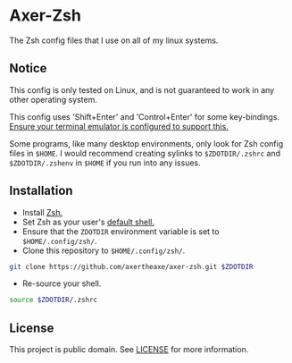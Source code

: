 # Axer-Zsh

The Zsh config files that I use on all of my linux systems.

## Notice

This config is only tested on Linux, and is not guaranteed to work in any other operating system.

This config uses 'Shift+Enter' and 'Control+Enter' for some key-bindings. [Ensure your terminal emulator is configured to support this.](https://stackoverflow.com/questions/16359878/how-to-map-shift-enter)

Some programs, like many desktop environments, only look for Zsh config files in `$HOME`. I would recommend creating sylinks to `$ZDOTDIR/.zshrc` and `$ZDOTDIR/.zshenv` in `$HOME` if you run into any issues.

## Installation

* Install [Zsh.](https://www.zsh.org/)
* Set Zsh as your user's [default shell.](https://wiki.archlinux.org/title/Zsh#Making_Zsh_your_default_shell)
* Ensure that the `ZDOTDIR` environment variable is set to `$HOME/.config/zsh/`.
* Clone this repository to `$HOME/.config/zsh/`.
```sh
git clone https://github.com/axertheaxe/axer-zsh.git $ZDOTDIR
```
* Re-source your shell.
```sh
source $ZDOTDIR/.zshrc
```

## License

This project is public domain. See [LICENSE](LICENSE) for more information.
